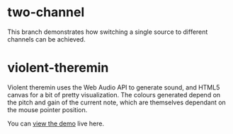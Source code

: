 two-channel
================

This branch demonstrates how switching a single source to different channels can be achieved.

violent-theremin
================

Violent theremin uses the Web Audio API to generate sound, and HTML5 canvas for a bit of pretty visualization. The colours generated depend on the pitch and gain of the current note, which are themselves dependant on the mouse pointer position.

You can [view the demo](http://mdn.github.io/violent-theremin/) live here.
